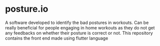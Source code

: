 # posture.io
A software developed to identify the bad postures in workouts. Can be really beneficial for people engaging in home workouts as they do not get any feedbacks on whether their posture is correct or not. This repository contains the front end made using flutter language 
